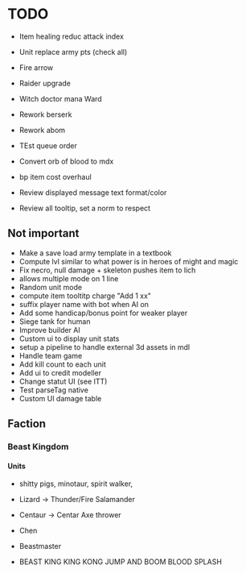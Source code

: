 # TODO
- Item healing reduc attack index

- Unit replace army pts (check all)

- Fire arrow
- Raider upgrade
- Witch doctor mana Ward
- Rework berserk
- Rework abom
- TEst queue order

- Convert orb of blood to mdx
- bp item cost overhaul
- Review displayed message text format/color
- Review all tooltip, set a norm to respect

## Not important
- Make a save load army template in a textbook
- Compute lvl similar to what power is in heroes of might and magic
- Fix necro, null damage + skeleton pushes item to lich
- allows multiple mode on 1 line
- Random unit mode
- compute item tooltitp charge "Add 1 xx"
- suffix player name with bot when AI on
- Add some handicap/bonus point for weaker player
- Siege tank for human
- Improve builder AI
- Custom ui to display unit stats
- setup a pipeline to handle external 3d assets in mdl
- Handle team game
- Add kill count to each unit
- Add ui to credit modeller
- Change statut UI (see ITT)
- Test parseTag native
- Custom UI damage table



## Faction
### Beast Kingdom
#### Units
- shitty pigs, minotaur, spirit walker,
- Lizard -> Thunder/Fire Salamander
- Centaur -> Centar Axe thrower

- Chen
- Beastmaster
- BEAST KING KING KONG JUMP AND BOOM BLOOD SPLASH

